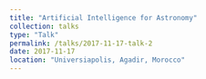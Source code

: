 ```yaml
---
title: "Artificial Intelligence for Astronomy"
collection: talks
type: "Talk"
permalink: /talks/2017-11-17-talk-2
date: 2017-11-17
location: "Universiapolis, Agadir, Morocco"
---
```

